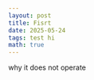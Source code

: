 ```yaml
---
layout: post
title: Fisrt
date: 2025-05-24
tags: test hi
math: true 
---
```


why it does not operate
